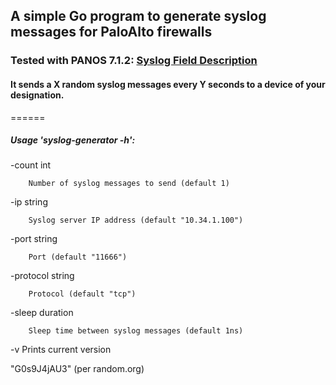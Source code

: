 ## A simple Go program to generate syslog messages for PaloAlto firewalls 
### Tested with PANOS 7.1.2: [Syslog Field Description](https://www.paloaltonetworks.com/documentation/61/pan-os/pan-os/reports-and-logging/syslog-field-descriptions)
#### It sends a X random syslog messages every Y seconds to a device of your designation.
======
##### Usage 'syslog-generator -h':

  -count int
  
        Number of syslog messages to send (default 1)
        
  -ip string
  
        Syslog server IP address (default "10.34.1.100")
        
  -port string
  
        Port (default "11666")
        
  -protocol string
  
        Protocol (default "tcp")
        
  -sleep duration
  
        Sleep time between syslog messages (default 1ns)
        
  -v    Prints current version


"G0s9J4jAU3" (per random.org)

